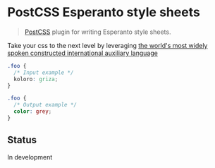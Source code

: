 # PostCSS Esperanto style sheets

> [PostCSS] plugin for writing Esperanto style sheets.

Take your css to the next level by leveraging [the world's most widely spoken constructed international auxiliary language](https://en.wikipedia.org/wiki/Esperanto)

```css
.foo {
  /* Input example */
  koloro: griza;
}
```

```css
.foo {
  /* Output example */
  color: grey;
}
```

## Status

In development

[PostCSS]: https://github.com/postcss/postcss